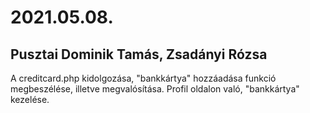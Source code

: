 # 2021.05.08.
## Pusztai Dominik Tamás, Zsadányi Rózsa
A creditcard.php kidolgozása, "bankkártya" hozzáadása funkció megbeszélése, illetve megvalósítása.
Profil oldalon való, "bankkártya" kezelése.